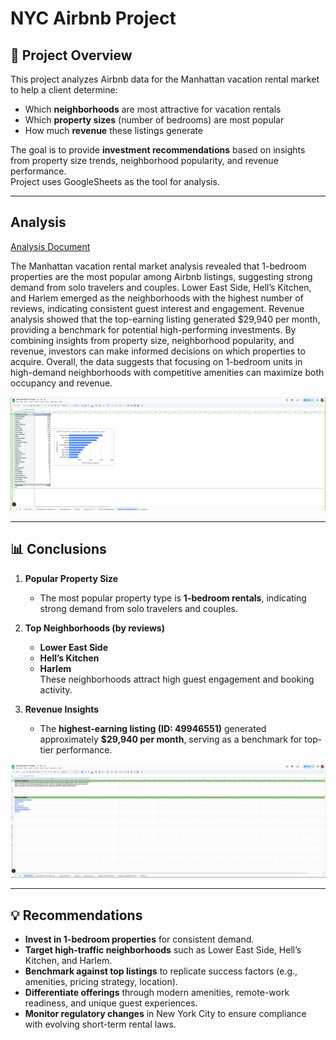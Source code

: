 # NYC Airbnb Project  

## 📌 Project Overview  
This project analyzes Airbnb data for the Manhattan vacation rental market to help a client determine:  
- Which **neighborhoods** are most attractive for vacation rentals  
- Which **property sizes** (number of bedrooms) are most popular  
- How much **revenue** these listings generate  

The goal is to provide **investment recommendations** based on insights from property size trends, neighborhood popularity, and revenue performance.  
Project uses GoogleSheets as the tool for analysis.

---

## Analysis
<a href="https://github.com/mwirtz2020/TripleTen-Data-Projects/blob/main/NYC%20Airbnb%20Project%201/NYC%20Airbnb%20Project%20Analysis.pdf" > Analysis Document </a><br/>

The Manhattan vacation rental market analysis revealed that 1-bedroom properties are the most popular among Airbnb listings, suggesting strong demand from solo travelers and couples. Lower East Side, Hell’s Kitchen, and Harlem emerged as the neighborhoods with the highest number of reviews, indicating consistent guest interest and engagement. Revenue analysis showed that the top-earning listing generated $29,940 per month, providing a benchmark for potential high-performing investments. By combining insights from property size, neighborhood popularity, and revenue, investors can make informed decisions on which properties to acquire. Overall, the data suggests that focusing on 1-bedroom units in high-demand neighborhoods with competitive amenities can maximize both occupancy and revenue.

<img src="Reviews_vs_Neighborhood.png" />

---

## 📊 Conclusions  

1. **Popular Property Size**  
   - The most popular property type is **1-bedroom rentals**, indicating strong demand from solo travelers and couples.  

2. **Top Neighborhoods (by reviews)**  
   - **Lower East Side**  
   - **Hell’s Kitchen**  
   - **Harlem**  
   These neighborhoods attract high guest engagement and booking activity.  

3. **Revenue Insights**  
   - The **highest-earning listing (ID: 49946551)** generated approximately **$29,940 per month**, serving as a benchmark for top-tier performance.  

<img src="Summary.png" />

---

## 💡 Recommendations  

- **Invest in 1-bedroom properties** for consistent demand.  
- **Target high-traffic neighborhoods** such as Lower East Side, Hell’s Kitchen, and Harlem.  
- **Benchmark against top listings** to replicate success factors (e.g., amenities, pricing strategy, location).  
- **Differentiate offerings** through modern amenities, remote-work readiness, and unique guest experiences.  
- **Monitor regulatory changes** in New York City to ensure compliance with evolving short-term rental laws.  
